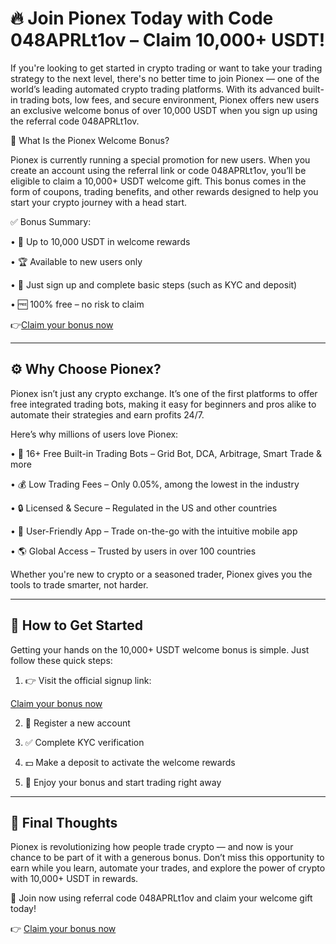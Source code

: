<h1>🔥 Join Pionex Today with Code 048APRLt1ov – Claim 10,000+ USDT!</h1>

If you're looking to get started in crypto trading or want to take your trading strategy to the next level, there's no better time to join Pionex — one of the world’s leading automated crypto trading platforms.
With its advanced built-in trading bots, low fees, and secure environment, Pionex offers new users an exclusive welcome bonus of over 10,000 USDT when you sign up using the referral code 048APRLt1ov.

🎁 What Is the Pionex Welcome Bonus?

Pionex is currently running a special promotion for new users. When you create an account using the referral link or code 048APRLt1ov, you’ll be eligible to claim a 10,000+ USDT welcome gift. This bonus comes in the form of coupons, trading benefits, and other rewards designed to help you start your crypto journey with a head start.

✅ Bonus Summary:

•	💸 Up to 10,000 USDT in welcome rewards

•	🏆 Available to new users only

•	🔐 Just sign up and complete basic steps (such as KYC and deposit)

•	🆓 100% free – no risk to claim

👉<a href="https://www.pionex.com/signUp?r=048APRLt1ov">Claim your bonus now</a>

________________________________________
<h2>⚙️ Why Choose Pionex?</h2>

Pionex isn’t just any crypto exchange. It’s one of the first platforms to offer free integrated trading bots, making it easy for beginners and pros alike to automate their strategies and earn profits 24/7.

Here’s why millions of users love Pionex:

•	🤖 16+ Free Built-in Trading Bots – Grid Bot, DCA, Arbitrage, Smart Trade & more

•	💰 Low Trading Fees – Only 0.05%, among the lowest in the industry

•	🔒 Licensed & Secure – Regulated in the US and other countries

•	📱 User-Friendly App – Trade on-the-go with the intuitive mobile app

•	🌎 Global Access – Trusted by users in over 100 countries

Whether you're new to crypto or a seasoned trader, Pionex gives you the tools to trade smarter, not harder.
________________________________________
<h2>🚀 How to Get Started</h2>

Getting your hands on the 10,000+ USDT welcome bonus is simple. Just follow these quick steps:

1.	👉 Visit the official signup link:

<a href="https://www.pionex.com/signUp?r=048APRLt1ov">Claim your bonus now</a>

2.	🔐 Register a new account

3.	✅ Complete KYC verification

4.	💵 Make a deposit to activate the welcome rewards

5.	🎁 Enjoy your bonus and start trading right away
________________________________________
<h2>📢 Final Thoughts</h2>

Pionex is revolutionizing how people trade crypto — and now is your chance to be part of it with a generous bonus. Don’t miss this opportunity to earn while you learn, automate your trades, and explore the power of crypto with 10,000+ USDT in rewards.

🔗 Join now using referral code 048APRLt1ov and claim your welcome gift today!

👉 <a href="https://www.pionex.com/signUp?r=048APRLt1ov">Claim your bonus now</a>
